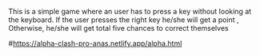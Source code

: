 This is a simple game where an user has to press a key without looking at the keyboard.
If the user presses the right key he/she will get a point , Otherwise, he/she will get total five chances to correct themselves

#https://alpha-clash-pro-anas.netlify.app/alpha.html
